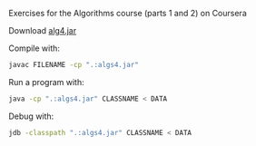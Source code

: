 Exercises for the Algorithms course (parts 1 and 2) on Coursera


Download [alg4.jar](https://algs4.cs.princeton.edu/code/)


Compile with:

```sh
javac FILENAME -cp ".:algs4.jar"
```

Run a program with:

```sh
java -cp ".:algs4.jar" CLASSNAME < DATA
```

Debug with:

```sh
jdb -classpath ".:algs4.jar" CLASSNAME < DATA
```
